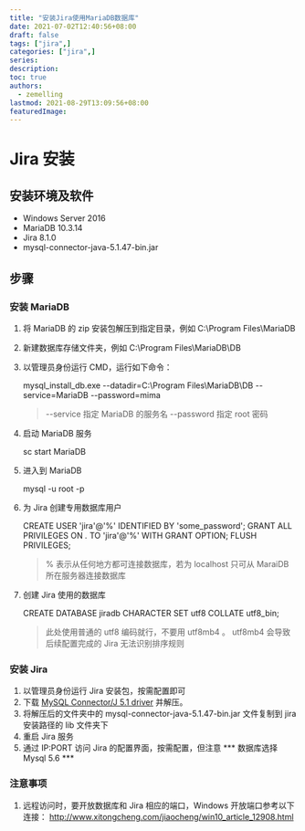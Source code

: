 ```yaml
---
title: "安装Jira使用MariaDB数据库"
date: 2021-07-02T12:40:56+08:00
draft: false
tags: ["jira",]
categories: ["jira",]
series:
description:
toc: true
authors:
  - zemelling
lastmod: 2021-08-29T13:09:56+08:00
featuredImage:
---
```


# Jira 安装

## 安装环境及软件

* Windows Server 2016
* MariaDB 10.3.14
* Jira 8.1.0
* mysql-connector-java-5.1.47-bin.jar

## 步骤

### 安装 MariaDB

1. 将 MariaDB 的 zip 安装包解压到指定目录，例如 C:\\Program Files\\MariaDB
2. 新建数据库存储文件夹，例如 C:\\Program Files\\MariaDB\\DB
3. 以管理员身份运行 CMD，运行如下命令：

    mysql_install_db.exe --datadir=C:\Program Files\MariaDB\DB --service=MariaDB --password=mima
    > --service 指定 MariaDB 的服务名
    > --password 指定 root 密码
4. 启动 MariaDB 服务

    sc start MariaDB 
5. 进入到 MariaDB

    mysql -u root -p
6. 为 Jira 创建专用数据库用户

    CREATE USER 'jira'@'%' IDENTIFIED BY 'some_password';
    GRANT ALL PRIVILEGES ON *.* TO 'jira'@'%' WITH GRANT OPTION;
    FLUSH PRIVILEGES;
    > % 表示从任何地方都可连接数据库，若为 localhost 只可从 MaraiDB 所在服务器连接数据库
7. 创建 Jira 使用的数据库

    CREATE DATABASE jiradb CHARACTER SET utf8 COLLATE utf8_bin;
    > 此处使用普通的 utf8 编码就行，不要用 utf8mb4 。
    > utf8mb4 会导致后续配置完成的 Jira 无法识别排序规则

### 安装 Jira

1. 以管理员身份运行 Jira 安装包，按需配置即可
2. 下载  [MySQL Connector/J 5.1 driver][1] 并解压。
3. 将解压后的文件夹中的 mysql-connector-java-5.1.47-bin.jar 文件复制到 jira 安装路径的 lib 文件夹下
4. 重启 Jira 服务
5. 通过 IP:PORT 访问 Jira 的配置界面，按需配置，但注意 *** 数据库选择 Mysql 5.6 ***

### 注意事项

1. 远程访问时，要开放数据库和 Jira 相应的端口，Windows 开放端口参考以下连接：
    http://www.xitongcheng.com/jiaocheng/win10_article_12908.html





  [1]: https://dev.mysql.com/downloads/connector/j/5.1.html